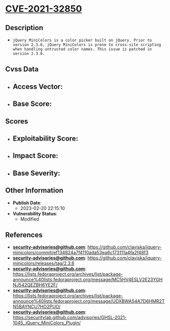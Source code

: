 
# [CVE-2021-32850](https://github.com/claviska/jquery-minicolors/commit/ef134824a7f4110ada53ea6c173111a4fa2f48f3)

## Description

- `jQuery MiniColors is a color picker built on jQuery. Prior to version 2.3.6, jQuery MiniColors is prone to cross-site scripting when handling untrusted color names. This issue is patched in version 2.3.6.`

## Cvss Data

- **Access Vector**:
  - 
- **Base Score**:
  - 

## Scores

- **Exploitability Score**:
  - 
- **Impact Score**:
  - 
- **Base Severity**:
  - 

## Other Information

- **Publish Date**:
  - 2023-02-20 22:15:10
- **Vulnerability Status**:
  - Modified

## References

- **security-advisories@github.com**: https://github.com/claviska/jquery-minicolors/commit/ef134824a7f4110ada53ea6c173111a4fa2f48f3
- **security-advisories@github.com**: https://github.com/claviska/jquery-minicolors/releases/tag/2.3.6
- **security-advisories@github.com**: https://lists.fedoraproject.org/archives/list/package-announce%40lists.fedoraproject.org/message/MC5HV4ESLV2E23YGHNJ542QEZBH6YE2F/
- **security-advisories@github.com**: https://lists.fedoraproject.org/archives/list/package-announce%40lists.fedoraproject.org/message/UDXBWA54A7D6HMR2TN5BAYNCU7HO2PUO/
- **security-advisories@github.com**: https://securitylab.github.com/advisories/GHSL-2021-1045_jQuery_MiniColors_Plugin/

